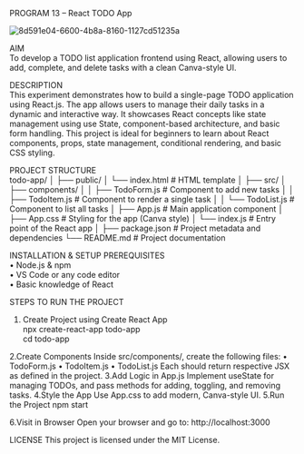 PROGRAM 13 – React TODO App

![8d591e04-6600-4b8a-8160-1127cd51235a](https://github.com/user-attachments/assets/490cc474-fc12-4e39-8653-1f5e29f11d09)

AIM  
To develop a TODO list application frontend using React, allowing users to add, complete, and delete tasks with a clean Canva-style UI.

DESCRIPTION  
This experiment demonstrates how to build a single-page TODO application using React.js. The app allows users to manage their daily tasks in a dynamic and interactive way. It showcases React concepts like state management using use State, component-based architecture, and basic form handling. This project is ideal for beginners to learn about React components, props, state management, conditional rendering, and basic CSS styling.

PROJECT STRUCTURE  
todo-app/
│
├── public/
│ └── index.html # HTML template
│
├── src/
│ ├── components/
│ │ ├── TodoForm.js # Component to add new tasks
│ │ ├── TodoItem.js # Component to render a single task
│ │ └── TodoList.js # Component to list all tasks
│ ├── App.js # Main application component
│ ├── App.css # Styling for the app (Canva style)
│ └── index.js # Entry point of the React app
│
├── package.json # Project metadata and dependencies
└── README.md # Project documentation



INSTALLATION & SETUP
PREREQUISITES  
•	Node.js & npm  
•	VS Code or any code editor  
•	Basic knowledge of React  

STEPS TO RUN THE PROJECT  
1. Create Project using Create React App  
npx create-react-app todo-app  
cd todo-app

2.Create Components
Inside src/components/, create the following files:
•	TodoForm.js
•	TodoItem.js
•	TodoList.js
Each should return respective JSX as defined in the project.
3.Add Logic in App.js
Implement useState for managing TODOs, and pass methods for adding, toggling, and removing tasks.
4.Style the App
Use App.css to add modern, Canva-style UI.
5.Run the Project
npm start

6.Visit in Browser
Open your browser and go to:
http://localhost:3000


LICENSE
This project is licensed under the MIT License.
